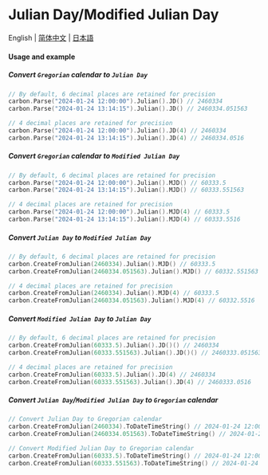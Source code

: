 # Julian Day/Modified Julian Day

English | [简体中文](README.cn.md) | [日本語](README.jp.md)

#### Usage and example

##### Convert `Gregorian` calendar to `Julian Day`
```go
// By default, 6 decimal places are retained for precision
carbon.Parse("2024-01-24 12:00:00").Julian().JD() // 2460334
carbon.Parse("2024-01-24 13:14:15").Julian().JD() // 2460334.051563

// 4 decimal places are retained for precision
carbon.Parse("2024-01-24 12:00:00").Julian().JD(4) // 2460334
carbon.Parse("2024-01-24 13:14:15").Julian().JD(4) // 2460334.0516
```

##### Convert `Gregorian` calendar to `Modified Julian Day`
```go
// By default, 6 decimal places are retained for precision
carbon.Parse("2024-01-24 12:00:00").Julian().MJD() // 60333.5
carbon.Parse("2024-01-24 13:14:15").Julian().MJD() // 60333.551563

// 4 decimal places are retained for precision
carbon.Parse("2024-01-24 12:00:00").Julian().MJD(4) // 60333.5
carbon.Parse("2024-01-24 13:14:15").Julian().MJD(4) // 60333.5516
```

##### Convert `Julian Day` to `Modified Julian Day`
```go
// By default, 6 decimal places are retained for precision
carbon.CreateFromJulian(2460334).Julian().MJD() // 60333.5
carbon.CreateFromJulian(2460334.051563).Julian().MJD() // 60332.551563

// 4 decimal places are retained for precision
carbon.CreateFromJulian(2460334).Julian().MJD(4) // 60333.5
carbon.CreateFromJulian(2460334.051563).Julian().MJD(4) // 60332.5516
```

##### Convert `Modified Julian Day` to `Julian Day`
```go
// By default, 6 decimal places are retained for precision
carbon.CreateFromJulian(60333.5).Julian().JD()() // 2460334
carbon.CreateFromJulian(60333.551563).Julian().JD()() // 2460333.051563

// 4 decimal places are retained for precision
carbon.CreateFromJulian(60333.5).Julian().JD(4) // 2460334
carbon.CreateFromJulian(60333.551563).Julian().JD(4) // 2460333.0516
```

##### Convert `Julian Day`/`Modified Julian Day` to `Gregorian` calendar
```go
// Convert Julian Day to Gregorian calendar
carbon.CreateFromJulian(2460334).ToDateTimeString() // 2024-01-24 12:00:00
carbon.CreateFromJulian(2460334.051563).ToDateTimeString() // 2024-01-24 13:14:15

// Convert Modified Julian Day to Gregorian calendar
carbon.CreateFromJulian(60333.5).ToDateTimeString() // 2024-01-24 12:00:00
carbon.CreateFromJulian(60333.551563).ToDateTimeString() // 2024-01-24 13:14:15
```